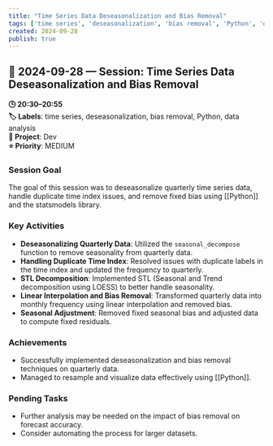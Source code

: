 ```yaml
---
title: "Time Series Data Deseasonalization and Bias Removal"
tags: ['time series', 'deseasonalization', 'bias removal', 'Python', 'data analysis']
created: 2024-09-28
publish: true
---
```


## 📅 2024-09-28 — Session: Time Series Data Deseasonalization and Bias Removal

**🕒 20:30–20:55**  
**🏷️ Labels**: time series, deseasonalization, bias removal, Python, data analysis  
**📂 Project**: Dev  
**⭐ Priority**: MEDIUM  


### Session Goal
The goal of this session was to deseasonalize quarterly time series data, handle duplicate time index issues, and remove fixed bias using [[Python]] and the statsmodels library.

### Key Activities
- **Deseasonalizing Quarterly Data**: Utilized the `seasonal_decompose` function to remove seasonality from quarterly data.
- **Handling Duplicate Time Index**: Resolved issues with duplicate labels in the time index and updated the frequency to quarterly.
- **STL Decomposition**: Implemented STL (Seasonal and Trend decomposition using LOESS) to better handle seasonality.
- **Linear Interpolation and Bias Removal**: Transformed quarterly data into monthly frequency using linear interpolation and removed bias.
- **Seasonal Adjustment**: Removed fixed seasonal bias and adjusted data to compute fixed residuals.

### Achievements
- Successfully implemented deseasonalization and bias removal techniques on quarterly data.
- Managed to resample and visualize data effectively using [[Python]].

### Pending Tasks
- Further analysis may be needed on the impact of bias removal on forecast accuracy.
- Consider automating the process for larger datasets.

